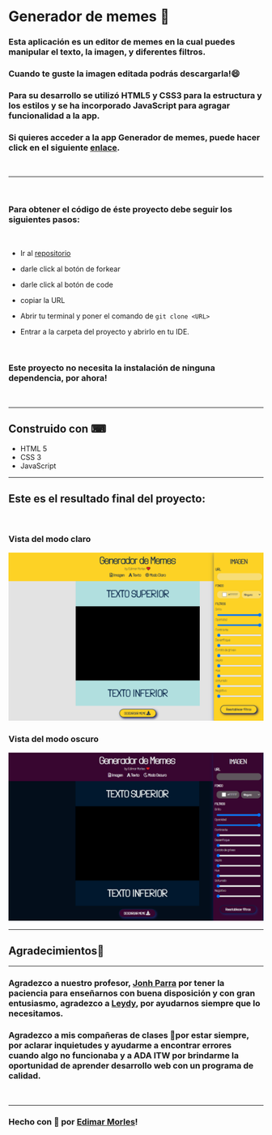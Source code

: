 # Generador de memes 📱

  ### Esta aplicación es un editor de memes  en la cual puedes manipular el texto, la imagen, y diferentes filtros.
  ### Cuando te guste la imagen editada podrás descargarla!😄

  ### Para su desarrollo se utilizó HTML5 y CSS3 para la estructura y los estilos y se ha incorporado JavaScript para agragar funcionalidad a la app.

  ### Si quieres acceder a la app Generador de memes, puede hacer click en el siguiente [enlace](https://edimar-m.github.io/Generador-de-memes/.).

  <br>

  ***
  <br>
  

  ### Para obtener el código de éste proyecto debe seguir los siguientes pasos:
  <br>

  - Ir al [repositorio](https://github.com/edimar-m/Generador-de-memes)

  - darle click al botón de forkear
  - darle click al botón de code
  - copiar la URL
  - Abrir tu terminal y poner el comando de ```git clone <URL>```
  - Entrar a la carpeta del proyecto y abrirlo en tu IDE.
  <br>

### Este proyecto no necesita la instalación de ninguna dependencia, por ahora!
<br>

***
## Construido con ⌨

- HTML 5
- CSS 3
- JavaScript

***
## Este es el resultado final del proyecto:
<br>

### Vista del modo claro
![images](https://github.com/edimar-m/Generador-de-memes/blob/master/images/screencapture-proyecto-generador-de-memes-claro.png)

### Vista del modo oscuro
![images](https://github.com/edimar-m/Generador-de-memes/blob/master/images/screencapture-proyecto-generador-de-memes-oscuro.png)

***
## Agradecimientos🙌
***
### Agradezco a nuestro profesor, [Jonh Parra](https://github.com/Jonhks) por tener la paciencia para enseñarnos con buena disposición y con gran entusiasmo, agradezco a [Leydy](https://github.com/leydyk93/),  por ayudarnos siempre que lo necesitamos.

### Agradezco a mis compañeras de clases 💜por estar siempre, por aclarar inquietudes y ayudarme a encontrar errores cuando algo no funcionaba y a ADA ITW por brindarme la oportunidad de aprender desarrollo web con un programa de calidad.

<br>

***
### Hecho con 🧡 por [Edimar Morles](https://github.com/edimar-m)!
  
